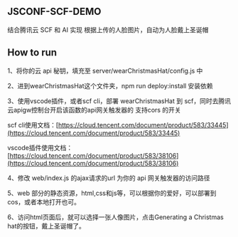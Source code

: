 ## JSCONF-SCF-DEMO

结合腾讯云 SCF 和 AI 实现
根据上传的人脸图片，自动为人脸戴上圣诞帽

## How to run

1、将你的云 api 秘钥，填充至 server/wearChristmasHat/config.js 中

2、进到wearChristmasHat这个文件夹，npm run deploy:install 安装依赖

3、使用vscode插件，或者scf cli，部署 wearChristmasHat 到 scf，同时去腾讯云apigw控制台开启该函数的api网关触发器的 支持cors 的开关<br/>



scf cli使用文档：[https://cloud.tencent.com/document/product/583/33445](https://cloud.tencent.com/document/product/583/33445)<br/>

vscode插件使用文档：[https://cloud.tencent.com/document/product/583/38106](https://cloud.tencent.com/document/product/583/38106)


4、修改 web/index.js 的ajax请求的url 为你的 api 网关触发器的访问路径

5、web 部分的静态资源，html,css和js等，可以根据你的爱好，可以部署到 cos，或者本地打开也可。

6、访问html页面后，就可以选择一张人像图片，点击Generating a Christmas hat的按钮，戴上圣诞帽了。

